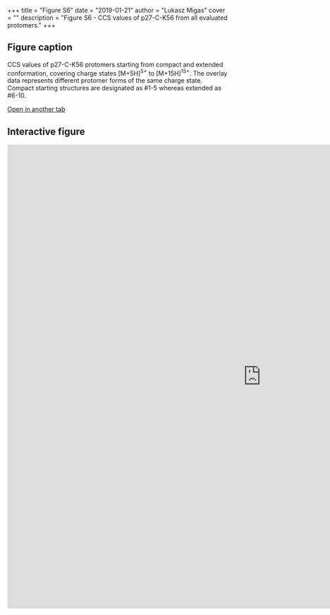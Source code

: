+++
title = "Figure S6"
date = "2019-01-21"
author = "Lukasz Migas"
cover = ""
description = "Figure S6 - CCS values of p27-C-K56 from all evaluated protomers."
+++

## Figure caption

CCS values of p27-C-K56 protomers starting from compact and extended conformation, covering charge states [M+5H]<sup>5+</sup> to [M+15H]<sup>15+</sup>. The overlay data represents different protomer forms of the same charge state. Compact starting structures are designated as #1-5 whereas extended as #6-10.

[Open in another tab](https://beveridge-migas-p27.netlify.com/assets/Figure_S6.html)

## Interactive figure

<iframe 
    width="1150" 
    frameborder="0" 
    height="1050"
    src="https://beveridge-migas-p27.netlify.com/assets/Figure_S6.html"
    style="background: #FFFFFF;"
></iframe>